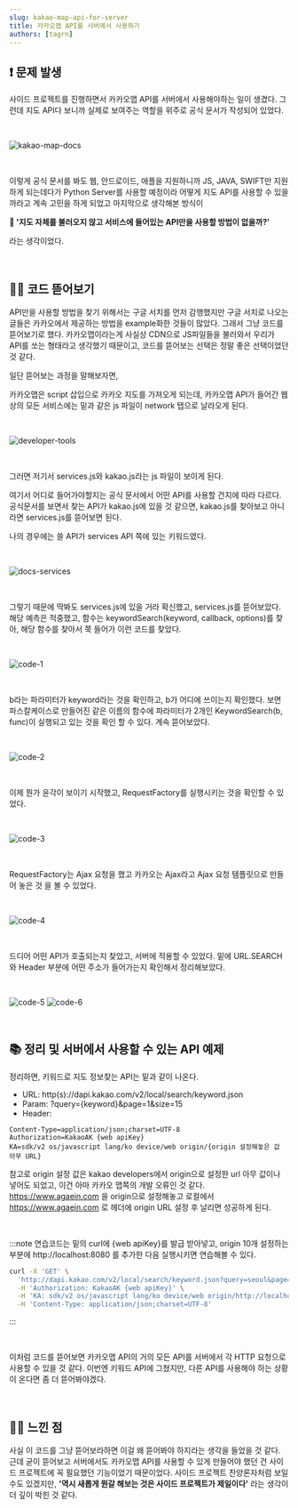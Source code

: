```yaml
---
slug: kakao-map-api-for-server
title: 카카오맵 API를 서버에서 사용하기
authors: [tagrn]
---
```


## ❗️ 문제 발생

사이드 프로젝트를 진행하면서 카카오맵 API를 서버에서 사용해야하는 일이 생겼다. 그런데 지도 API다 보니까 실제로 보여주는 역할을 위주로 공식 문서가 작성되어 있었다.

<!--truncate-->

<br/>

![kakao-map-docs](./kakao-map-docs.png)

<br/>

이렇게 공식 문서를 봐도 웹, 안드로이드, 애플을 지원하니까 JS, JAVA, SWIFT만 지원하게 되는데다가 Python Server를 사용할 예정이라 어떻게 지도 API를 사용할 수 있을까라고 계속 고민을 하게 되었고 마지막으로 생각해본 방식이

**🤔 '지도 자체를 불러오지 않고 서비스에 들어있는 API만을 사용할 방법이 없을까?'**

라는 생각이었다.

<br/>

## 🕵️‍♀️ 코드 뜯어보기

API만을 사용할 방법을 찾기 위해서는 구글 서치를 먼저 감행했지만 구글 서치로 나오는 글들은 카카오에서 제공하는 방법을 example화한 것들이 많았다. 그래서 그냥 코드를 뜯어보기로 했다. 카카오맵이라는게 사실상 CDN으로 JS파일들을 불러와서 우리가 API를 쏘는 형태라고 생각했기 때문이고, 코드를 뜯어보는 선택은 정말 좋은 선택이었던 것 같다.

일단 뜯어보는 과정을 말해보자면,

카카오맵은 script 삽입으로 카카오 지도를 가져오게 되는데, 카카오맵 API가 들어간 웹 상의 모든 서비스에는 밑과 같은 js 파일이 network 탭으로 날라오게 된다.

<br/>

![developer-tools](./developer-tools.png)

<br/>

그러면 저기서 services.js와 kakao.js라는 js 파일이 보이게 된다.

여기서 어디로 들어가야할지는 공식 문서에서 어떤 API를 사용할 건지에 따라 다르다. 공식문서를 보면서 찾는 API가 kakao.js에 있을 것 같으면, kakao.js를 찾아보고 아니라면 services.js를 뜯어보면 된다.

나의 경우에는 쓸 API가 services API 쪽에 있는 키워드였다.

<br/>

![docs-services](./docs-services.png)

<br/>

그렇기 때문에 딱봐도 services.js에 있을 거라 확신했고, services.js를 뜯어보았다. 해당 예측은 적중했고, 함수는 keywordSearch(keyword, callback, options)를 찾아, 해당 함수를 찾아서 쭉 들어가 이런 코드를 찾았다.

<br/>

![code-1](./code-1.png)

<br/>

b라는 파라미터가 keyword라는 것을 확인하고, b가 어디에 쓰이는지 확인했다. 보면 파스칼케이스로 만들어진 같은 이름의 함수에 파라미터가 2개인 KeywordSearch(b, func)이 실행되고 있는 것을 확인 할 수 있다. 계속 뜯어보았다.


<br/>

![code-2](./code-2.png)

<br/>

이제 뭔가 윤각이 보이기 시작했고, RequestFactory를 실행시키는 것을 확인할 수 있었다.

<br/>

![code-3](./code-3.png)

<br/>

RequestFactory는 Ajax 요청을 했고 카카오는 Ajax라고 Ajax 요청 템플릿으로 만들어 놓은 것 을 볼 수 있었다.

<br/>

![code-4](./code-4.png)

<br/>

드디어 어떤 API가 호출되는지 찾았고, 서버에 적용할 수 있었다. 밑에 URL.SEARCH와 Header 부분에 어떤 주소가 들어가는지 확인해서 정리해보았다.

<br/>

![code-5](./code-5.png)
![code-6](./code-6.png)

<br/>

## 📚 정리 및 서버에서 사용할 수 있는 API 예제

정리하면, 키워드로 지도 정보찾는 API는 밑과 같이 나온다.

* URL: http(s)://dapi.kakao.com/v2/local/search/keyword.json
* Param: ?query={keyword}&page=1&size=15
* Header:
```cookie
Content-Type=application/json;charset=UTF-8
Authorization=KakaoAK {web apiKey}
KA=sdk/v2 os/javascript lang/ko device/web origin/{origin 설정해놓은 값 아무 URL}
```

참고로 origin 설정 값은 kakao developers에서 origin으로 설정한 url 아무 값이나 넣어도 되었고, 이건 아마 카카오 맵쪽의 개발 오류인 것 같다. https://www.agaein.com 을 origin으로 설정해놓고 로컬에서 https://www.agaein.com 로 헤더에 origin URL 설정 후 날리면 성공하게 된다.

<br/>

:::note
연습코드는 밑의 curl에 {web apiKey}를 발급 받아넣고, origin 10개 설정하는 부분에 http://localhost:8080 를 추가한 다음 실행시키면 연습해볼 수 있다.

```bash
curl -X 'GET' \
  'http://dapi.kakao.com/v2/local/search/keyword.json?query=seoul&page=1&size=15' \
  -H 'Authorization: KakaoAK {web apiKey}' \
  -H 'KA: sdk/v2 os/javascript lang/ko device/web origin/http://localhost:8080' \
  -H 'Content-Type: application/json;charset=UTF-8'
```
:::

<br/>

이처럼 코드를 뜯어보면 카카오맵 API의 거의 모든 API를 서버에서 각 HTTP 요청으로 사용할 수 있을 것 같다. 이번엔 키워드 API에 그쳤지만, 다른 API를 사용해야 하는 상황이 온다면 좀 더 뜯어봐야겠다.

<br/>

## 🙇‍♂️ 느낀 점

사실 이 코드를 그냥 뜯어보라하면 이걸 왜 뜯어봐야 하지라는 생각을 들었을 것 같다. 근데 굳이 뜯어보고 서버에서도 카카오맵 API를 사용할 수 있게 만들어야 했던 건 사이드 프로젝트에 꼭 필요했던 기능이었기 때문이었다. 사이드 프로젝트 찬양론자처럼 보일 수도 있겠지만, **'역시 새롭게 뭔갈 해보는 것은 사이드 프로젝트가 제일이다'** 라는 생각이 더 깊이 박힌 것 같다.

<br/>